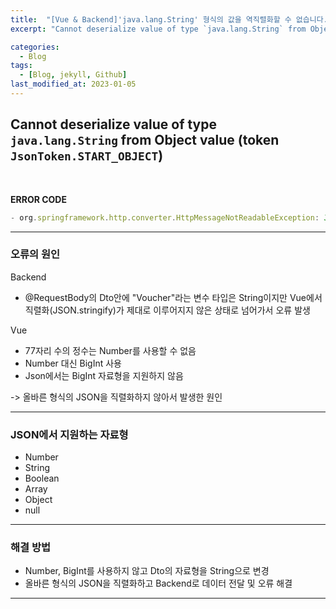 ```yaml
---
title:  "[Vue & Backend]'java.lang.String' 형식의 값을 역직렬화할 수 없습니다."
excerpt: "Cannot deserialize value of type `java.lang.String` from Object value (token `JsonToken.START_OBJECT`)"

categories:
  - Blog
tags:
  - [Blog, jekyll, Github]
last_modified_at: 2023-01-05
---
```


## Cannot deserialize value of type `java.lang.String` from Object value (token `JsonToken.START_OBJECT`)

<br/>

**ERROR CODE**
```javascript
- org.springframework.http.converter.HttpMessageNotReadableException: JSON parse error: Cannot deserialize value of type `java.lang.String` from Object value (token `JsonToken.START_OBJECT`); nested exception is com.fasterxml.jackson.databind.exc.MismatchedInputException: Cannot deserialize value of type `java.lang.String` from Object value (token `JsonToken.START_OBJECT`)
```

---

### 오류의 원인

Backend
- @RequestBody의 Dto안에 "Voucher"라는 변수 타입은 String이지만 Vue에서 직렬화(JSON.stringify)가 제대로 이루어지지 않은 상태로 넘어가서 오류 발생 


Vue 
- 77자리 수의 정수는 Number를 사용할 수 없음
- Number 대신 BigInt 사용
- Json에서는 BigInt 자료형을 지원하지 않음

-> 올바른 형식의 JSON을 직렬화하지 않아서 발생한 원인

---

### JSON에서 지원하는 자료형

- Number
- String
- Boolean
- Array
- Object
- null

---

### 해결 방법


- Number, BigInt를 사용하지 않고 Dto의 자료형을 String으로 변경
- 올바른 형식의 JSON을 직렬화하고 Backend로 데이터 전달 및 오류 해결

---
